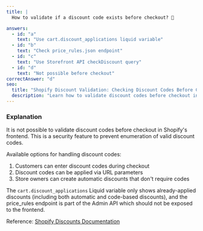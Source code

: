 ```yaml
---
title: |
  How to validate if a discount code exists before checkout? 🎫

answers:
  - id: "a"
    text: "Use cart.discount_applications liquid variable"
  - id: "b"
    text: "Check price_rules.json endpoint"
  - id: "c"
    text: "Use Storefront API checkDiscount query"
  - id: "d"
    text: "Not possible before checkout"
correctAnswer: "d"
seo:
  title: "Shopify Discount Validation: Checking Discount Codes Before Checkout"
  description: "Learn how to validate discount codes before checkout in Shopify using Liquid code and the Storefront API."
---
```


### Explanation

It is not possible to validate discount codes before checkout in Shopify's frontend. This is a security feature to prevent enumeration of valid discount codes.

Available options for handling discount codes:

1. Customers can enter discount codes during checkout
2. Discount codes can be applied via URL parameters
3. Store owners can create automatic discounts that don't require codes

The `cart.discount_applications` Liquid variable only shows already-applied discounts (including both automatic and code-based discounts), and the price_rules endpoint is part of the Admin API which should not be exposed to the frontend.

Reference: [Shopify Discounts Documentation](https://shopify.dev/docs/themes/pricing-payments/discounts) 